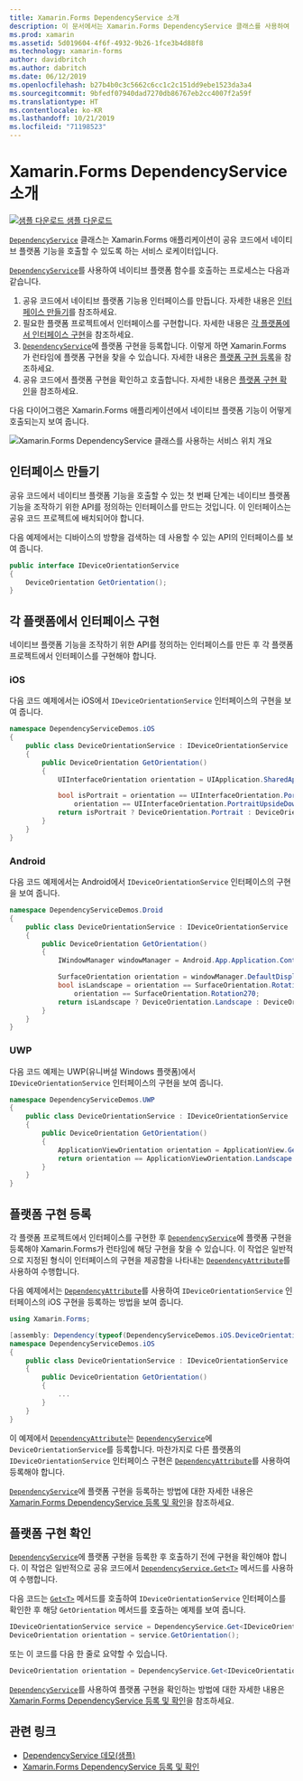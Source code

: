 ```yaml
---
title: Xamarin.Forms DependencyService 소개
description: 이 문서에서는 Xamarin.Forms DependencyService 클래스를 사용하여 네이티브 플랫폼 기능을 호출하는 방법을 설명합니다.
ms.prod: xamarin
ms.assetid: 5d019604-4f6f-4932-9b26-1fce3b4d88f8
ms.technology: xamarin-forms
author: davidbritch
ms.author: dabritch
ms.date: 06/12/2019
ms.openlocfilehash: b27b4b0c3c5662c6cc1c2c151dd9ebe1523da3a4
ms.sourcegitcommit: 9bfedf07940dad7270db86767eb2cc4007f2a59f
ms.translationtype: HT
ms.contentlocale: ko-KR
ms.lasthandoff: 10/21/2019
ms.locfileid: "71198523"
---
```

# <a name="xamarinforms-dependencyservice-introduction"></a>Xamarin.Forms DependencyService 소개

[![샘플 다운로드](~/media/shared/download.png) 샘플 다운로드](https://docs.microsoft.com/samples/xamarin/xamarin-forms-samples/dependencyservice/)

[`DependencyService`](xref:Xamarin.Forms.DependencyService) 클래스는 Xamarin.Forms 애플리케이션이 공유 코드에서 네이티브 플랫폼 기능을 호출할 수 있도록 하는 서비스 로케이터입니다.

[`DependencyService`](xref:Xamarin.Forms.DependencyService)를 사용하여 네이티브 플랫폼 함수를 호출하는 프로세스는 다음과 같습니다.

1. 공유 코드에서 네이티브 플랫폼 기능용 인터페이스를 만듭니다. 자세한 내용은 [인터페이스 만들기](#create-an-interface)를 참조하세요.
1. 필요한 플랫폼 프로젝트에서 인터페이스를 구현합니다. 자세한 내용은 [각 플랫폼에서 인터페이스 구현](#implement-the-interface-on-each-platform)을 참조하세요.
1. [`DependencyService`](xref:Xamarin.Forms.DependencyService)에 플랫폼 구현을 등록합니다. 이렇게 하면 Xamarin.Forms가 런타임에 플랫폼 구현을 찾을 수 있습니다. 자세한 내용은 [플랫폼 구현 등록](#register-the-platform-implementations)을 참조하세요.
1. 공유 코드에서 플랫폼 구현을 확인하고 호출합니다. 자세한 내용은 [플랫폼 구현 확인](#resolve-the-platform-implementations)을 참조하세요.

다음 다이어그램은 Xamarin.Forms 애플리케이션에서 네이티브 플랫폼 기능이 어떻게 호출되는지 보여 줍니다.

![Xamarin.Forms DependencyService 클래스를 사용하는 서비스 위치 개요](introduction-images/dependency-service.png "DependencyService 서비스 위치")

## <a name="create-an-interface"></a>인터페이스 만들기

공유 코드에서 네이티브 플랫폼 기능을 호출할 수 있는 첫 번째 단계는 네이티브 플랫폼 기능을 조작하기 위한 API를 정의하는 인터페이스를 만드는 것입니다. 이 인터페이스는 공유 코드 프로젝트에 배치되어야 합니다.

다음 예제에서는 디바이스의 방향을 검색하는 데 사용할 수 있는 API의 인터페이스를 보여 줍니다.

```csharp
public interface IDeviceOrientationService
{
    DeviceOrientation GetOrientation();
}
```

## <a name="implement-the-interface-on-each-platform"></a>각 플랫폼에서 인터페이스 구현

네이티브 플랫폼 기능을 조작하기 위한 API를 정의하는 인터페이스를 만든 후 각 플랫폼 프로젝트에서 인터페이스를 구현해야 합니다.

### <a name="ios"></a>iOS

다음 코드 예제에서는 iOS에서 `IDeviceOrientationService` 인터페이스의 구현을 보여 줍니다.

```csharp
namespace DependencyServiceDemos.iOS
{
    public class DeviceOrientationService : IDeviceOrientationService
    {
        public DeviceOrientation GetOrientation()
        {
            UIInterfaceOrientation orientation = UIApplication.SharedApplication.StatusBarOrientation;

            bool isPortrait = orientation == UIInterfaceOrientation.Portrait ||
                orientation == UIInterfaceOrientation.PortraitUpsideDown;
            return isPortrait ? DeviceOrientation.Portrait : DeviceOrientation.Landscape;
        }
    }
}
```

### <a name="android"></a>Android

다음 코드 예제에서는 Android에서 `IDeviceOrientationService` 인터페이스의 구현을 보여 줍니다.

```csharp
namespace DependencyServiceDemos.Droid
{
    public class DeviceOrientationService : IDeviceOrientationService
    {
        public DeviceOrientation GetOrientation()
        {
            IWindowManager windowManager = Android.App.Application.Context.GetSystemService(Context.WindowService).JavaCast<IWindowManager>();

            SurfaceOrientation orientation = windowManager.DefaultDisplay.Rotation;
            bool isLandscape = orientation == SurfaceOrientation.Rotation90 ||
                orientation == SurfaceOrientation.Rotation270;
            return isLandscape ? DeviceOrientation.Landscape : DeviceOrientation.Portrait;
        }
    }
}
```

### <a name="universal-windows-platform"></a>UWP

다음 코드 예제는 UWP(유니버설 Windows 플랫폼)에서 `IDeviceOrientationService` 인터페이스의 구현을 보여 줍니다.

```csharp
namespace DependencyServiceDemos.UWP
{
    public class DeviceOrientationService : IDeviceOrientationService
    {
        public DeviceOrientation GetOrientation()
        {
            ApplicationViewOrientation orientation = ApplicationView.GetForCurrentView().Orientation;
            return orientation == ApplicationViewOrientation.Landscape ? DeviceOrientation.Landscape : DeviceOrientation.Portrait;
        }
    }
}
```

## <a name="register-the-platform-implementations"></a>플랫폼 구현 등록

각 플랫폼 프로젝트에서 인터페이스를 구현한 후 [`DependencyService`](xref:Xamarin.Forms.DependencyService)에 플랫폼 구현을 등록해야 Xamarin.Forms가 런타임에 해당 구현을 찾을 수 있습니다. 이 작업은 일반적으로 지정된 형식이 인터페이스의 구현을 제공함을 나타내는 [`DependencyAttribute`](xref:Xamarin.Forms.DependencyAttribute)를 사용하여 수행합니다.

다음 예제에서는 [`DependencyAttribute`](xref:Xamarin.Forms.DependencyAttribute)를 사용하여 `IDeviceOrientationService` 인터페이스의 iOS 구현을 등록하는 방법을 보여 줍니다.

```csharp
using Xamarin.Forms;

[assembly: Dependency(typeof(DependencyServiceDemos.iOS.DeviceOrientationService))]
namespace DependencyServiceDemos.iOS
{
    public class DeviceOrientationService : IDeviceOrientationService
    {
        public DeviceOrientation GetOrientation()
        {
            ...
        }
    }
}
```

이 예제에서 [`DependencyAttribute`](xref:Xamarin.Forms.DependencyAttribute)는 [`DependencyService`](xref:Xamarin.Forms.DependencyService)에 `DeviceOrientationService`를 등록합니다. 마찬가지로 다른 플랫폼의 `IDeviceOrientationService` 인터페이스 구현은 [`DependencyAttribute`](xref:Xamarin.Forms.DependencyAttribute)를 사용하여 등록해야 합니다.

[`DependencyService`](xref:Xamarin.Forms.DependencyService)에 플랫폼 구현을 등록하는 방법에 대한 자세한 내용은 [Xamarin.Forms DependencyService 등록 및 확인](registration-and-resolution.md)을 참조하세요.

## <a name="resolve-the-platform-implementations"></a>플랫폼 구현 확인

[`DependencyService`](xref:Xamarin.Forms.DependencyService)에 플랫폼 구현을 등록한 후 호출하기 전에 구현을 확인해야 합니다. 이 작업은 일반적으로 공유 코드에서 [`DependencyService.Get<T>`](xref:Xamarin.Forms.DependencyService.Get*) 메서드를 사용하여 수행합니다.

다음 코드는 [`Get<T>`](xref:Xamarin.Forms.DependencyService.Get*) 메서드를 호출하여 `IDeviceOrientationService` 인터페이스를 확인한 후 해당 `GetOrientation` 메서드를 호출하는 예제를 보여 줍니다.

```csharp
IDeviceOrientationService service = DependencyService.Get<IDeviceOrientationService>();
DeviceOrientation orientation = service.GetOrientation();
```

또는 이 코드를 다음 한 줄로 요약할 수 있습니다.

```csharp
DeviceOrientation orientation = DependencyService.Get<IDeviceOrientationService>().GetOrientation();
```

[`DependencyService`](xref:Xamarin.Forms.DependencyService)를 사용하여 플랫폼 구현을 확인하는 방법에 대한 자세한 내용은 [Xamarin.Forms DependencyService 등록 및 확인](registration-and-resolution.md)을 참조하세요.

## <a name="related-links"></a>관련 링크

- [DependencyService 데모(샘플)](https://docs.microsoft.com/samples/xamarin/xamarin-forms-samples/dependencyservice/)
- [Xamarin.Forms DependencyService 등록 및 확인](registration-and-resolution.md)
